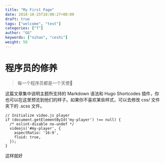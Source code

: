 ```yaml
---
title: "My First Page"
date: 2018-10-25T18:00:27+08:00
draft: true
tags: ["welcome", "test"]
categories: ["T"]
author: "GG"
keywords: ["nihao", "ceshi"]
weight: 50
---
```

# 程序员的修养
> 每一个程序员都是一个天使👼

这篇文章集中说明主题所支持的 Markdown 语法和 Hugo Shortcodes 插件，你也可以在这里预览到他们的样子。如果你不喜欢某些样式，可以去修改 css/ 文件夹下的 .scss 文件。

```
// Initialize video.js player
if (document.getElementById('my-player') !== null) {
  /* eslint-disable no-undef */
  videojs('#my-player', {
    aspectRatio: '16:9',
    fluid: true,
  });
}
```

这样就好
